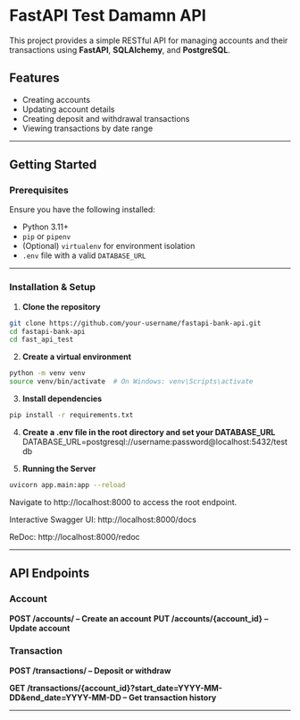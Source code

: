 # FastAPI Test Damamn API

This project provides a simple RESTful API for managing accounts and their transactions using **FastAPI**, **SQLAlchemy**, and **PostgreSQL**.

## Features

- Creating accounts
- Updating account details
- Creating deposit and withdrawal transactions
- Viewing transactions by date range

---

## Getting Started

### Prerequisites

Ensure you have the following installed:

- Python 3.11+
- `pip` or `pipenv`
- (Optional) `virtualenv` for environment isolation
- `.env` file with a valid `DATABASE_URL`

---

### Installation & Setup

1. **Clone the repository**

```bash
git clone https://github.com/your-username/fastapi-bank-api.git
cd fastapi-bank-api
cd fast_api_test
```

2. **Create a virtual environment**
```bash
python -m venv venv
source venv/bin/activate  # On Windows: venv\Scripts\activate
```

3. **Install dependencies**

```bash
pip install -r requirements.txt
```
4. **Create a .env file in the root directory and set your DATABASE_URL** 
DATABASE_URL=postgresql://username:password@localhost:5432/testdb

5. **Running the Server**
```bash
uvicorn app.main:app --reload
```
Navigate to http://localhost:8000 to access the root endpoint.

Interactive Swagger UI: http://localhost:8000/docs

ReDoc: http://localhost:8000/redoc

---
## API Endpoints

### Account
**POST /accounts/ – Create an account**
**PUT /accounts/{account_id} – Update account**

### Transaction
**POST /transactions/ – Deposit or withdraw**

**GET /transactions/{account_id}?start_date=YYYY-MM-DD&end_date=YYYY-MM-DD – Get transaction history**

---
